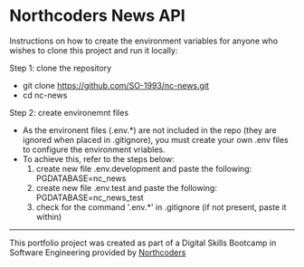 # Northcoders News API

Instructions on how to create the environment variables for anyone who wishes to clone this project and run it locally:

Step 1: clone the repository

- git clone https://github.com/SO-1993/nc-news.git
- cd nc-news

Step 2: create environemnt files

- As the environent files (.env.\*) are not included in the repo (they are ignored when placed in .gitignore), you must create your own .env files to configure the environment vriables.
- To achieve this, refer to the steps below:
  1. create new file .env.development and paste the following: PGDATABASE=nc_news
  2. create new file .env.test and paste the following: PGDATABASE=nc_news_test
  3. check for the command '.env.\*' in .gitignore (if not present, paste it within)

---

This portfolio project was created as part of a Digital Skills Bootcamp in Software Engineering provided by [Northcoders](https://northcoders.com/)
